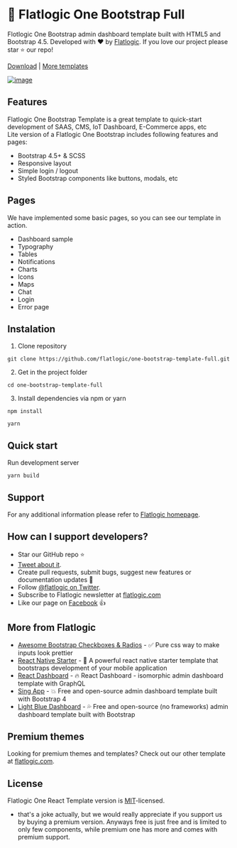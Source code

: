 # 🤘 Flatlogic One Bootstrap Full 

Flotlogic One Bootstrap admin dashboard template built with HTML5 and Bootstrap 4.5. Developed with ❤️ by [Flatlogic](https://flatlogic.com/). If you love our project please star ⭐️ our repo!

[Download](https://github.com/flatlogic/one-bootstrap-template-full.git) | [More templates](https://flatlogic.com/templates)

[![image](http://i112.fastpic.ru/big/2020/0701/ee/_3919bbecef567bf2efdac7439dcdd6ee.jpg)](https://templates-flatlogic.herokuapp.com/flatlogic-one/html5/dashboard/)

## Features

Flatlogic One Bootstrap Template is a great template to quick-start development of SAAS, CMS, IoT Dashboard, E-Commerce apps, etc  
Lite version of a Flatlogic One Bootstrap includes following features and pages:

* Bootstrap 4.5+ & SCSS
* Responsive layout
* Simple login / logout 
* Styled Bootstrap components like buttons, modals, etc

## Pages
We have implemented some basic pages, so you can see our template in action.

* Dashboard sample
* Typography
* Tables
* Notifications
* Charts
* Icons
* Maps
* Chat
* Login
* Error page

## Instalation 

1. Clone repository
```shell
git clone https://github.com/flatlogic/one-bootstrap-template-full.git
```
2. Get in the project folder
```shell
cd one-bootstrap-template-full
```
3. Install dependencies via npm or yarn
```shell
npm install
```
```shell
yarn
```

## Quick start
Run development server
```shell
yarn build
```

## Support
For any additional information please refer to [Flatlogic homepage](https://flatlogic.com).

## How can I support developers?
- Star our GitHub repo :star:
- [Tweet about it](https://twitter.com/intent/tweet?text=Amazing%20dashboard%20built%20with%20%23VueJS%20and%20%23Bootstrap!&url=https://github.com/flatlogic/light-blue-vue-admin&via=flatlogic).
- Create pull requests, submit bugs, suggest new features or documentation updates :wrench:
- Follow [@flatlogic on Twitter](https://twitter.com/flatlogic).
- Subscribe to Flatlogic newsletter at [flatlogic.com](https://flatlogic.com/)
- Like our page on [Facebook](https://www.facebook.com/flatlogic/) :thumbsup:

## More from Flatlogic
- [Awesome Bootstrap Checkboxes & Radios](https://github.com/flatlogic/awesome-bootstrap-checkbox) - ✅ Pure css way to make inputs look prettier
- [React Native Starter](https://github.com/flatlogic/react-native-starter) - 🚀 A powerful react native starter template that bootstraps development of your mobile application
- [React Dashboard](https://github.com/flatlogic/react-dashboard) - 🔥 React Dashboard - isomorphic admin dashboard template with GraphQL
- [Sing App](https://github.com/flatlogic/sing-app) - 💥 Free and open-source admin dashboard template built with Bootstrap 4
- [Light Blue Dashboard](https://github.com/flatlogic/light-blue-dashboard) - 💦 Free and open-source (no frameworks) admin dashboard template built with Bootstrap

## Premium themes
Looking for premium themes and templates? Check out our other template at [flatlogic.com](https://flatlogic.com/admin-dashboards).

## License

Flatlogic One React Template version is [MIT](https://github.com/flatlogic/one-react-template/blob/master/LICENCE)-licensed.

* that's a joke actually, but we would really appreciate if you support us by buying a premium version. Anyways free is just free and is limited to only few components, while premium one has more and comes with premium support.
